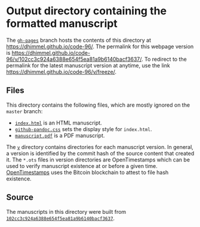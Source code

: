 # Output directory containing the formatted manuscript

The [`gh-pages`](https://github.com/dhimmel/code-96/tree/gh-pages) branch hosts the contents of this directory at https://dhimmel.github.io/code-96/.
The permalink for this webpage version is https://dhimmel.github.io/code-96/v/102cc3c924a6388e654f5ea81a9b6140bacf3637/.
To redirect to the permalink for the latest manuscript version at anytime, use the link https://dhimmel.github.io/code-96/v/freeze/.

## Files

This directory contains the following files, which are mostly ignored on the `master` branch:

+ [`index.html`](index.html) is an HTML manuscript.
+ [`github-pandoc.css`](github-pandoc.css) sets the display style for `index.html`.
+ [`manuscript.pdf`](manuscript.pdf) is a PDF manuscript.

The [`v`](v) directory contains directories for each manuscript version.
In general, a version is identified by the commit hash of the source content that created it.
The `*.ots` files in version directories are OpenTimestamps which can be used to verify manuscript existence at or before a given time.
[OpenTimestamps](opentimestamps.org) uses the Bitcoin blockchain to attest to file hash existence.

## Source

The manuscripts in this directory were built from
[`102cc3c924a6388e654f5ea81a9b6140bacf3637`](https://github.com/dhimmel/code-96/commit/102cc3c924a6388e654f5ea81a9b6140bacf3637).
